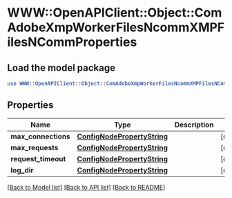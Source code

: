# WWW::OpenAPIClient::Object::ComAdobeXmpWorkerFilesNcommXMPFilesNCommProperties

## Load the model package
```perl
use WWW::OpenAPIClient::Object::ComAdobeXmpWorkerFilesNcommXMPFilesNCommProperties;
```

## Properties
Name | Type | Description | Notes
------------ | ------------- | ------------- | -------------
**max_connections** | [**ConfigNodePropertyString**](ConfigNodePropertyString.md) |  | [optional] 
**max_requests** | [**ConfigNodePropertyString**](ConfigNodePropertyString.md) |  | [optional] 
**request_timeout** | [**ConfigNodePropertyString**](ConfigNodePropertyString.md) |  | [optional] 
**log_dir** | [**ConfigNodePropertyString**](ConfigNodePropertyString.md) |  | [optional] 

[[Back to Model list]](../README.md#documentation-for-models) [[Back to API list]](../README.md#documentation-for-api-endpoints) [[Back to README]](../README.md)


